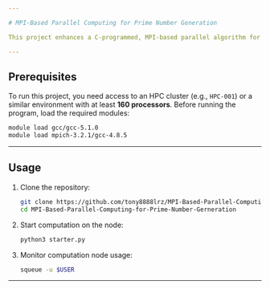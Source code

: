 ```yaml
---

# MPI-Based Parallel Computing for Prime Number Generation

This project enhances a C-programmed, MPI-based parallel algorithm for prime number generation. By implementing block decomposition techniques, it improves data retrieval and cache hit rates, minimizes communication overhead, and leverages synchronous computation on multi-core systems. Benchmark tests conducted on a high-performance computing (HPC) cluster demonstrated significant performance improvements, reducing execution time from **17.73 seconds to 0.11 seconds**.

---
```


## Prerequisites
To run this project, you need access to an HPC cluster (e.g., `HPC-001`) or a similar environment with at least **160 processors**. Before running the program, load the required modules:

```bash
module load gcc/gcc-5.1.0
module load mpich-3.2.1/gcc-4.8.5
```

---

## Usage
1. Clone the repository:
   ```bash
   git clone https://github.com/tony8888lrz/MPI-Based-Parallel-Computing-for-Prime-Number-Gerneration
   cd MPI-Based-Parallel-Computing-for-Prime-Number-Gerneration
   ```
2. Start computation on the node:
   ```bash
   python3 starter.py
   ```
3. Monitor computation node usage:
   ```bash
   squeue -u $USER
   ```

---
